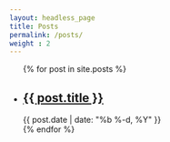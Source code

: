 ```yaml
---
layout: headless_page
title: Posts
permalink: /posts/
weight : 2
---
```

 <ul class="post-list">
        {% for post in site.posts %}
        <li class="well">
            <h2>
                <a class="post-link" href="{{ post.url | prepend: site.baseurl }}">{{ post.title }}</a>
            </h2>
            <span class="post-meta">{{ post.date | date: "%b %-d, %Y" }}</span>
        </li>
        {% endfor %}
    </ul>